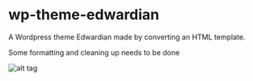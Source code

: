 # wp-theme-edwardian
A Wordpress theme Edwardian made by converting an HTML template.

Some formatting and cleaning up needs to be done

![alt tag](https://github.com/edwardintoronto/wp-theme-edwardian/blob/master/screenshot.png)
